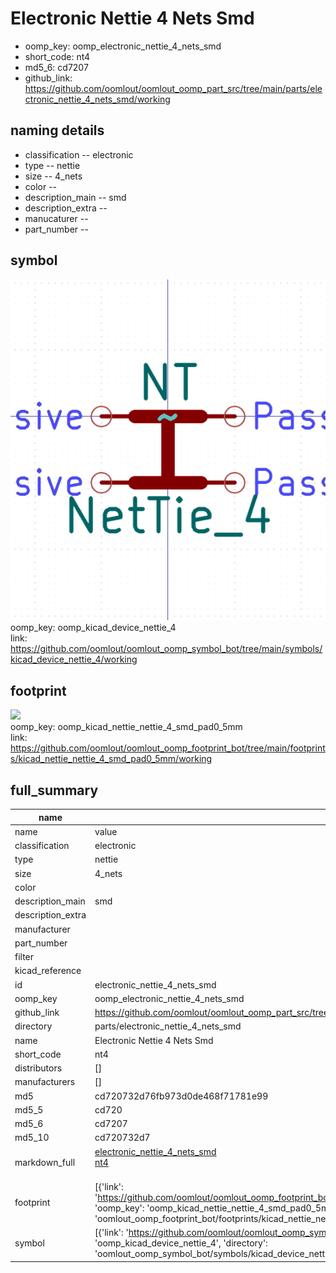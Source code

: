 # Electronic Nettie 4 Nets Smd

  
* oomp_key: oomp_electronic_nettie_4_nets_smd 
* short_code: nt4
* md5_6: cd7207  
* github_link: https://github.com/oomlout/oomlout_oomp_part_src/tree/main/parts/electronic_nettie_4_nets_smd/working  
## naming details
* classification -- electronic
* type -- nettie
* size -- 4_nets
* color -- 
* description_main -- smd
* description_extra -- 
* manucaturer -- 
* part_number -- 



## symbol

![](symbol/0/working/working_600.png)  
oomp_key: oomp_kicad_device_nettie_4  
link: https://github.com/oomlout/oomlout_oomp_symbol_bot/tree/main/symbols/kicad_device_nettie_4/working  

## footprint

![](footprint/0/working/working_600.png)  
oomp_key: oomp_kicad_nettie_nettie_4_smd_pad0_5mm  
link: https://github.com/oomlout/oomlout_oomp_footprint_bot/tree/main/footprints/kicad_nettie_nettie_4_smd_pad0_5mm/working  

## full_summary
| name | value | 
| --- | --- | 
| name | value | 
| classification | electronic | 
| type | nettie | 
| size | 4_nets | 
| color |  | 
| description_main | smd | 
| description_extra |  | 
| manufacturer |  | 
| part_number |  | 
| filter |  | 
| kicad_reference |  | 
| id | electronic_nettie_4_nets_smd | 
| oomp_key | oomp_electronic_nettie_4_nets_smd | 
| github_link | https://github.com/oomlout/oomlout_oomp_part_src/tree/main/parts/electronic_nettie_4_nets_smd/working | 
| directory | parts/electronic_nettie_4_nets_smd | 
| name | Electronic Nettie 4 Nets Smd | 
| short_code | nt4 | 
| distributors | [] | 
| manufacturers | [] | 
| md5 | cd720732d76fb973d0de468f71781e99 | 
| md5_5 | cd720 | 
| md5_6 | cd7207 | 
| md5_10 | cd720732d7 | 
| markdown_full | [electronic_nettie_4_nets_smd](https://github.com/oomlout/oomlout_oomp_part_src/tree/main/parts/electronic_nettie_4_nets_smd/working)<br>[nt4](https://github.com/oomlout/oomlout_oomp_part_src/tree/main/parts/electronic_nettie_4_nets_smd/working)<br><br> | 
| footprint | [{'link': 'https://github.com/oomlout/oomlout_oomp_footprint_bot/tree/main/foootprntss/kicad_nettie_nettie_4_smd_pad0_5mm', 'oomp_key': 'oomp_kicad_nettie_nettie_4_smd_pad0_5mm', 'directory': 'oomlout_oomp_footprint_bot/footprints/kicad_nettie_nettie_4_smd_pad0_5mm//working/working.kicad_mod'}] | 
| symbol | [{'link': 'https://github.com/oomlout/oomlout_oomp_symbol_bot/tree/main/symbols/kicad_device_nettie_4', 'oomp_key': 'oomp_kicad_device_nettie_4', 'directory': 'oomlout_oomp_symbol_bot/symbols/kicad_device_nettie_4//working/working.kicad_sym'}] | 
